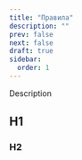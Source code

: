 ```yaml
---
title: "Правила"
description: ""
prev: false
next: false
draft: true
sidebar:
  order: 1
---
```


Description

## H1

### H2
